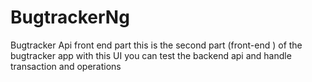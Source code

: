 # BugtrackerNg
Bugtracker Api front end part
this is the second part (front-end ) of the bugtracker app with this UI you can test the backend api and handle transaction and operations
